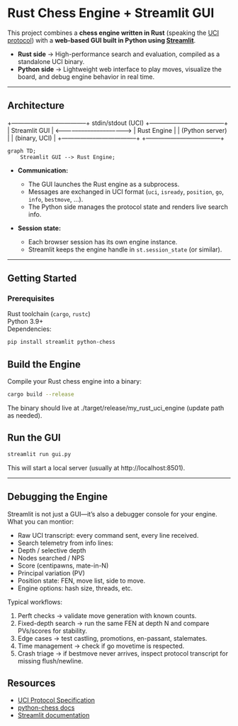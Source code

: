 # Rust Chess Engine + Streamlit GUI

This project combines a **chess engine written in Rust** (speaking the [UCI protocol](https://en.wikipedia.org/wiki/Universal_Chess_Interface)) with a **web-based GUI built in Python using [Streamlit](https://streamlit.io/)**.

- **Rust side** → High-performance search and evaluation, compiled as a standalone UCI binary.
- **Python side** → Lightweight web interface to play moves, visualize the board, and debug engine behavior in real time.

---

## Architecture
  +—————–——————–+        stdin/stdout (UCI)       +—————–——————–+
|   Streamlit GUI   |  <––––––––––––––––––––>  |   Rust Engine    |
|  (Python server)  |                          |  (binary, UCI)   |
  +—————–——————–+                                 +—————–——————–+

```mermaid
graph TD;
    Streamlit GUI --> Rust Engine;
```
- **Communication:**  
  - The GUI launches the Rust engine as a subprocess.  
  - Messages are exchanged in UCI format (`uci`, `isready`, `position`, `go`, `info`, `bestmove`, …).  
  - The Python side manages the protocol state and renders live search info.

- **Session state:**  
  - Each browser session has its own engine instance.  
  - Streamlit keeps the engine handle in `st.session_state` (or similar).  

---

## Getting Started

### Prerequisites
Rust toolchain (`cargo`, `rustc`)  
Python 3.9+  
Dependencies:
  ```bash
  pip install streamlit python-chess
```  
## Build the Engine

Compile your Rust chess engine into a binary:
  ```bash
  cargo build --release
```
The binary should live at ./target/release/my_rust_uci_engine (update path as needed).

## Run the GUI
  ```bash
  streamlit run gui.py
```
This will start a local server (usually at http://localhost:8501).

---

## Debugging the Engine
Streamlit is not just a GUI—it’s also a debugger console for your engine.
What you can montior:
- Raw UCI transcript: every command sent, every line received.
- Search telemetry from info lines:
- Depth / selective depth
- Nodes searched / NPS
- Score (centipawns, mate-in-N)
- Principal variation (PV)
- Position state: FEN, move list, side to move.
- Engine options: hash size, threads, etc.

Typical workflows:
1. Perft checks → validate move generation with known counts.
2. Fixed-depth search → run the same FEN at depth N and compare PVs/scores for stability.
3. Edge cases → test castling, promotions, en-passant, stalemates.
4. Time management → check if go movetime is respected.
5. Crash triage → if bestmove never arrives, inspect protocol transcript for missing flush/newline.

 ## Resources
- [UCI Protocol Specification](https://gist.github.com/aliostad/f6c19dba0f5a1c0e6f0c)
- [python-chess docs](https://python-chess.readthedocs.io/en/latest/)
- [Streamlit documentation](https://docs.streamlit.io/)

 
